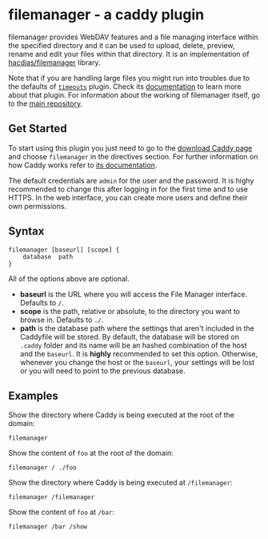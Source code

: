 # filemanager - a caddy plugin

filemanager provides WebDAV features and a file managing interface within the specified directory and it can be used to upload, delete, preview, rename and edit your files within that directory. It is an implementation of [hacdias/filemanager](https://github.com/hacdias/filemanager) library.

Note that if you are handling large files you might run into troubles due to the defaults of [`timeouts`](https://caddyserver.com/docs/timeouts) plugin. Check its [documentation](https://caddyserver.com/docs/timeouts) to learn more about that plugin. For information about the working of filemanager itself, go to the [main repository](https://github.com/hacdias/filemanager).

## Get Started

To start using this plugin you just need to go to the [download Caddy page](https://caddyserver.com/download) and choose `filemanager` in the directives section. For further information on how Caddy works refer to [its documentation](https://caddyserver.com/docs).

The default credentials are `admin` for the user and the password. It is highy recommended to change this after logging in for the first time and to use HTTPS. In the web interface, you can create more users and define their own permissions.

## Syntax

```
filemanager [baseurl] [scope] {
    database  path
}
```

All of the options above are optional.

+ **baseurl** is the URL where you will access the File Manager interface. Defaults to `/`.
+ **scope** is the path, relative or absolute, to the directory you want to browse in. Defaults to `./`.
+ **path** is the database path where the settings that aren't included in the Caddyfile will be stored. By default, the database will be stored on `.caddy` folder and its name will be an hashed combination of the host and the `baseurl`. It is **highly** recommended to set this option. Otherwise, whenever you change the host or the `baseurl`, your settings will be lost or you will need to point to the previous database.

## Examples

Show the directory where Caddy is being executed at the root of the domain:

```
filemanager
```


Show the content of `foo` at the root of the domain:

```
filemanager / ./foo
```

Show the directory where Caddy is being executed at `/filemanager`:

```
filemanager /filemanager
```

Show the content of `foo` at `/bar`:

```
filemanager /bar /show
```
